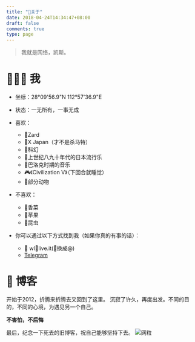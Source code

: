 ```yaml
---
title: "📌关于"
date: 2018-04-24T14:34:47+08:00
draft: false
comments: true
type: page
---
```


> 我就是网络，凯斯。


# 👨🏻‍🚀 我
- 坐标：28°09'56.9"N 112°57'36.9"E
- 状态：一无所有，一事无成

- 喜欢：
    - 💖Zard
    - 💖X Japan（才不是杀马特）
    - 🌌科幻
    - 💽上世纪八九十年代的日本流行乐
    - 🎻巴洛克时期的音乐
    - 🎮《Civilization V》（下回合就睡觉）
    - 🦔部分动物

- 不喜欢：
    - 🥗香菜
    - 🍎苹果
    - 🐛昆虫

- 你可以通过以下方式找到我（如果你真的有事的话）：
    - 📧 wl🔹live.it(🔹换成@)
    - [Telegram](https://t.me/cyberiot)

# 📘 博客
开始于2012，折腾来折腾去又回到了这里。
沉寂了许久，再度出发。不同的目的，不同的心境，为遇见另一个自己。

**不害怕，不后悔**


最后，纪念一下死去的旧博客，祝自己能够坚持下去。
![网粒](https://hesay-me-1251211798.file.myqcloud.com/img/about/Screenshot_2018-09-12.jpg)
